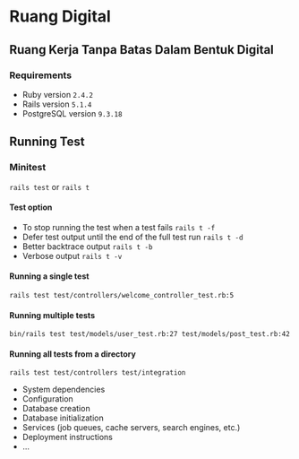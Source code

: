 # Ruang Digital
## Ruang Kerja Tanpa Batas Dalam Bentuk Digital
### Requirements
- Ruby version `2.4.2`
- Rails version `5.1.4`
- PostgreSQL version `9.3.18`

## Running Test
### Minitest
`rails test` or `rails t`
#### Test option
* To stop running the test when a test fails `rails t -f`
* Defer test output until the end of the full test run `rails t -d`
* Better backtrace output `rails t -b`
* Verbose output `rails t -v`

#### Running a single test
`rails test test/controllers/welcome_controller_test.rb:5`

#### Running multiple tests
`bin/rails test test/models/user_test.rb:27 test/models/post_test.rb:42`

#### Running all tests from a directory
`rails test test/controllers test/integration`

* System dependencies
* Configuration
* Database creation
* Database initialization
* Services (job queues, cache servers, search engines, etc.)
* Deployment instructions
* ...
